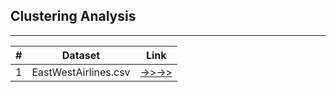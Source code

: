 ## Clustering Analysis
***

| **\#** | **Dataset**           | **Link**                                                                  |
|-------|-----------------------|---------------------------------------------------------------------------|
| 1     | EastWestAirlines.csv  | [->>->>](https://roshinalex.github.io/Assignments/ClusteringAnalysis/ewa) |